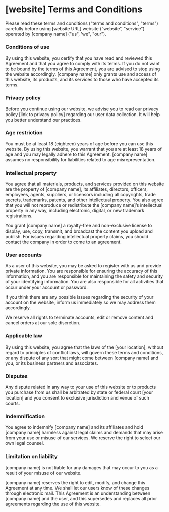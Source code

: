 # [website] Terms and Conditions
Please read these terms and conditions ("terms and conditions", "terms") carefully before using [website URL] website (“website”, "service") operated by [company name] ("us", 'we", "our").

### Conditions of use
By using this website, you certify that you have read and reviewed this Agreement and that you agree to comply with its terms. If you do not want to be bound by the terms of this Agreement, you are advised to stop using the website accordingly. [company name] only grants use and access of this website, its products, and its services to those who have accepted its terms.

### Privacy policy
Before you continue using our website, we advise you to read our privacy policy [link to privacy policy] regarding our user data collection. It will help you better understand our practices.

### Age restriction
You must be at least 18 (eighteen) years of age before you can use this website. By using this website, you warrant that you are at least 18 years of age and you may legally adhere to this Agreement. [company name] assumes no responsibility for liabilities related to age misrepresentation.

### Intellectual property
You agree that all materials, products, and services provided on this website are the property of [company name], its affiliates, directors, officers, employees, agents, suppliers, or licensors including all copyrights, trade secrets, trademarks, patents, and other intellectual property. You also agree that you will not reproduce or redistribute the [company name]’s intellectual property in any way, including electronic, digital, or new trademark registrations.

You grant [company name] a royalty-free and non-exclusive license to display, use, copy, transmit, and broadcast the content you upload and publish. For issues regarding intellectual property claims, you should contact the company in order to come to an agreement.

### User accounts
As a user of this website, you may be asked to register with us and provide private information. You are responsible for ensuring the accuracy of this information, and you are responsible for maintaining the safety and security of your identifying information. You are also responsible for all activities that occur under your account or password.

If you think there are any possible issues regarding the security of your account on the website, inform us immediately so we may address them accordingly.

We reserve all rights to terminate accounts, edit or remove content and cancel orders at our sole discretion.

### Applicable law
By using this website, you agree that the laws of the [your location], without regard to principles of conflict laws, will govern these terms and conditions, or any dispute of any sort that might come between [company name] and you, or its business partners and associates.

### Disputes
Any dispute related in any way to your use of this website or to products you purchase from us shall be arbitrated by state or federal court [your location] and you consent to exclusive jurisdiction and venue of such courts.

### Indemnification
You agree to indemnify [company name] and its affiliates and hold [company name] harmless against legal claims and demands that may arise from your use or misuse of our services. We reserve the right to select our own legal counsel.

### Limitation on liability
[company name] is not liable for any damages that may occur to you as a result of your misuse of our website.

[company name] reserves the right to edit, modify, and change this Agreement at any time. We shall let our users know of these changes through electronic mail. This Agreement is an understanding between [company name] and the user, and this supersedes and replaces all prior agreements regarding the use of this website.
